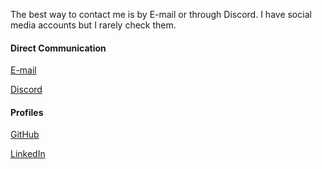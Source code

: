 The best way to contact me is by E-mail or through Discord. I have social media accounts but I rarely check them.

#### Direct Communication

[E-mail](mailto:me@therontjapkes.com)

[Discord](https://discordapp.com/users/186253234799640577)

#### Profiles

[GitHub](https://github.com/ther0n/)

[LinkedIn](https://www.linkedin.com/in/theron-tjapkes-43a921168/)
